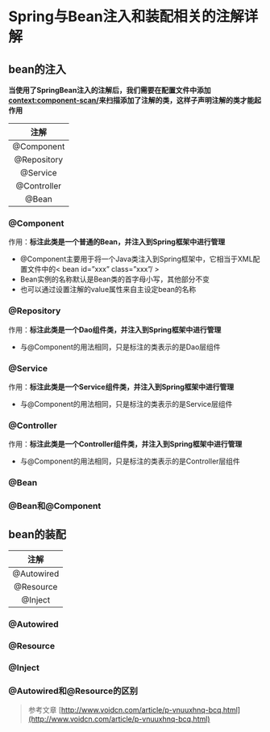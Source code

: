 # Spring与Bean注入和装配相关的注解详解

## bean的注入

**当使用了SpringBean注入的注解后，我们需要在配置文件中添加<context:component-scan/>来扫描添加了注解的类，这样子声明注解的类才能起作用**

注解|
:--:|
@Component|
@Repository|
@Service|
@Controller|
@Bean|

### @Component

作用：**标注此类是一个普通的Bean，并注入到Spring框架中进行管理**

- @Component主要用于将一个Java类注入到Spring框架中，它相当于XML配置文件中的< bean id=”xxx” class=”xxx”/ >
- Bean实例的名称默认是Bean类的首字母小写，其他部分不变
- 也可以通过设置注解的value属性来自主设定bean的名称

### @Repository

作用：**标注此类是一个Dao组件类，并注入到Spring框架中进行管理**

- 与@Component的用法相同，只是标注的类表示的是Dao层组件

### @Service

作用：**标注此类是一个Service组件类，并注入到Spring框架中进行管理**

- 与@Component的用法相同，只是标注的类表示的是Service层组件

### @Controller

作用：**标注此类是一个Controller组件类，并注入到Spring框架中进行管理**

- 与@Component的用法相同，只是标注的类表示的是Controller层组件

### @Bean


### @Bean和@Component


## bean的装配

注解|
:--:|
@Autowired|
@Resource|
@Inject|

### @Autowired


### @Resource


### @Inject


### @Autowired和@Resource的区别


> 参考文章 [http://www.voidcn.com/article/p-vnuuxhnq-bcq.html](http://www.voidcn.com/article/p-vnuuxhnq-bcq.html)

